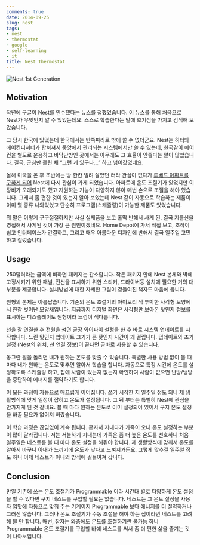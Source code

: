 ```yaml
---
comments: true
date: 2014-09-25
slug: nest
tags:
- nest
- thermostat
- google
- self-learning
- it
title: Nest Thermostat
---
```


![Nest 1st Generation](../media/page/review/nest.jpg)


## Motivation

작년에 구글이 Nest를 인수했다는 뉴스를 접했었습니다.
이 뉴스를 통해 처음으로 Nest가 무엇인지 알 수 있었는데요.
스스로 학습한다는 말에 호기심을 가지고 검색해 보았습니다.

그 당시 한국에 있었는데 한국에서는 반쪽짜리로 밖에 쓸 수 없더군요.
Nest는 히터와 에어컨디셔너가 합쳐져서 중앙에서 관리되는 시스템에서만 쓸 수 있는데,
한국같이 에어컨을 별도로 운용하고 바닥난방인 곳에서는 아무래도 그 효율이 안좋다는 말이 많았습니다.
결국, 군침만 흘린 채 “그런 게 있구나...” 하고 넘어갔었네요.

올해 미국을 온 후 초반에는 방 한칸 빌려 살았던 터라 관심이 없다가 [투베드 아파트를 구하게 되어](../blog/posts/living/2014-04-12-elan-apartments.md) Nest에 다시 관심이 가게 되었습니다.
아파트에 온도 조절기가 있었지만 이 장비가 오래되기도 했고 지원하는 기능이 다양하지 않아 매번 손으로 조절을 해야 했습니다.
그래서 좀 편한 것이 있는지 알아 보았는데 Nest 같이 자동으로 학습하는 제품이 이미 몇 종류 나와있었고 단순히 프로그램(스케쥴링)이 가능한 제품도 있었습니다.

뭐 말은 이렇게 구구절절하지만 사실 실제품을 보고 홀딱 반해서 사게 된, 결국 지름신을 영접해서 사게된 것이 가장 큰 원인이겠네요.
Home Depot에 가서 직접 보고, 조작이 쉽고 인터페이스가 간결하고, 그리고 매우 아름다운 디자인에 반해서 결국 일주일 고민하고 질렀습니다.

## Usage

250달러라는 금액에 비하면 패키지는 간소합니다.
작은 패키지 안에 Nest 본체와 벽에 고정시키기 위한 패널, 전선을 표시하기 위한 스티커, 드라이버등 설치에 필요한 거의 대부분을 제공합니다.
설치방법에 대한 자세한 그림이 곁들여진 책자도 마음에 듭니다.

원형의 본체는 아름답습니다.
기존의 온도 조절기의 아이보리 색 투박한 사각형 모양에서 한참 벗어난 모양새입니다.
지금까지 디지털 화면은 사각형만 보아온 탓인지 정보를 표시하는 디스플레이도 원형이라 느낌이 색다릅니다.

선을 잘 연결한 후 전원을 켜면 곧장 와이파이 설정을 한 후 바로 시스템 업데이트를 시작합니다.
느린 탓인지 업데이트 크기가 큰 탓인지 시간이 꽤 걸립니다.
업데이트와 초기 설정 (Nest의 위치, 선 연결 정보)이 끝나면 곧바로 사용할 수 있습니다.

동그란 휠을 돌리면 내가 원하는 온도를 맞출 수 있습니다.
특별한 사용 방법 없이 볼 때 마다 내가 원하는 온도로 맞추면 알아서 학습을 합니다.
자동으로 특정 시간에 온도를 설정하도록 스케쥴링 하고, 집에 사람이 있는지 없는지 확인하여 사람이 없으면 난방/냉방을 중단하여 에너지를 절약하기도 합니다.

이 모든 과정이 자동으로 매끄럽게 이어집니다.
쓰기 시작한 지 일주일 정도 되니 제 생활방식에 맞게 일정이 잡히고 온도가 설정됩니다.
그 뒤 부터는 특별히 Nest에 관심을 안가지게 된 것 같네요.
볼 때 마다 원하는 온도로 이미 설정되어 있어서 구지 온도 설정을 바꿀 필요가 없어져 버렸습니다.

이 학습 과정은 끊임없이 계속 됩니다.
혼자서 지내다가 가족이 오니 온도 설정하는 부분이 많이 달라집니다.
저는 서늘하게 지내는데 가족은 좀 더 높은 온도를 선호하니 처음 일주일은 네스트를 볼 때 마다 온도 설정을 해줘야 합니다.
제 생활방식에 맞춰서 온도를 알아서 바꾸니 아내가 느끼기에 온도가 낮다고 느껴지거든요.
그렇게 맞추길 일주일 정도 하니 이제 네스트가 아내의 방식에 길들여져 갑니다.

## Conclusion

만일 기존에 쓰는 온도 조절기가 Programmable 이라 시간대 별로 다양하게 온도 설정을 할 수 있다면 구지 네스트를 구입할 필요는 없습니다.
네스트는 그 온도 설정을 사용자 입맛에 자동으로 맞춰 주는 기계이지 Programmable 보다 에너지를 더 절약하거나 그러진 않습니다.
그러나 온도 조절기가 수동 조절을 해야 하는 집이라면 네스트를 고려해 볼 만 합니다.
매번, 잠자는 와중에도 온도를 조절하기란 불가능 하니 Programmable 온도 조절기를 구입할 바에 네스트를 써서 좀 더 편한 삶을 즐기는 것이 나아보입니다.